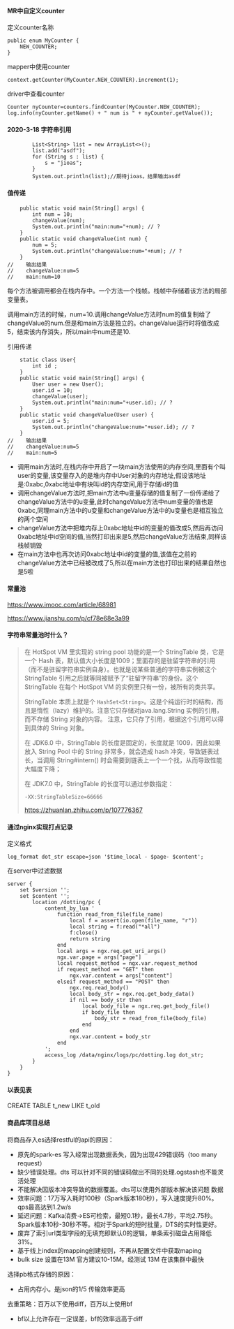 #### MR中自定义counter

定义counter名称

```
public enum MyCounter {
    NEW_COUNTER;
}
```

mapper中使用counter

```
context.getCounter(MyCounter.NEW_COUNTER).increment(1);
```

driver中查看counter

```
Counter nyCounter=counters.findCounter(MyCounter.NEW_COUNTER);
log.info(nyCounter.getName() + " num is " + nyCounter.getValue());
```

#### 2020-3-18 字符串引用

```
        List<String> list = new ArrayList<>();
        list.add("asdf");
        for (String s : list) {
            s = "jioas";
        }
        System.out.println(list);//期待jioas。结果输出asdf
```

#### 值传递

```
    public static void main(String[] args) {
        int num = 10;
        changeValue(num);
        System.out.println("main:num="+num); // ?
    }
    public static void changeValue(int num) {
        num = 5;
        System.out.println("changeValue:num="+num); // ?
    }
//    输出结果
//    changeValue:num=5
//    main:num=10
```

每个方法被调用都会在栈内存中。一个方法一个栈帧。栈帧中存储着该方法的局部变量表。

调用main方法的时候，num=10.调用changeValue方法时num的值复制给了changeValue的num.但是和main方法是独立的。changeValue运行时将值改成5，结束该内存消失，所以main中num还是10.

引用传递

```
    static class User{
        int id ;
    }
    public static void main(String[] args) {
        User user = new User();
        user.id = 10;
        changeValue(user);
        System.out.println("main:num="+user.id); // ?
    }
    public static void changeValue(User user) {
        user.id = 5;
        System.out.println("changeValue:num="+user.id); // ?
    }
//    输出结果
//    changeValue:num=5
//    main:num=5
```

- 调用main方法时,在栈内存中开启了一块main方法使用的内存空间,里面有个叫user的变量,该变量存入的是堆内存中User对象的内存地址,假设该地址是:0xabc,0xabc地址中有块叫id的内存空间,用于存储id的值
- 调用changeValue方法时,把main方法中u变量存储的值复制了一份传递给了changeValue方法中的u变量,此时changeValue方法中num变量的值也是0xabc,同理main方法中的u变量和changeValue方法中的u变量也是相互独立的两个空间
- changeValue方法中把堆内存上0xabc地址中id的变量的值改成5,然后再访问0xabc地址中id空间的值,当然打印出来是5,然后changeValue方法结束,同样该栈帧销毁
- 在main方法中也再次访问0xabc地址中id的变量的值,该值在之前的changeValue方法中已经被改成了5,所以在main方法也打印出来的结果自然也是5啦

#### 常量池

https://www.imooc.com/article/68981

https://www.jianshu.com/p/cf78e68e3a99

#### 字符串常量池时什么？

> 在 HotSpot VM 里实现的 string pool 功能的是一个 StringTable 类，它是一个 Hash 表，默认值大小长度是1009；里面存的是驻留字符串的引用（而不是驻留字符串实例自身）。也就是说某些普通的字符串实例被这个 StringTable 引用之后就等同被赋予了“驻留字符串”的身份。这个 StringTable 在每个 HotSpot VM 的实例里只有一份，被所有的类共享。
>
> StringTable 本质上就是个 `HashSet<String>`。这是个纯运行时的结构，而且是惰性（lazy）维护的。注意它只存储对java.lang.String 实例的引用，而不存储 String 对象的内容。 注意，它只存了引用，根据这个引用可以得到具体的 String 对象。
>
> 在 JDK6.0 中，StringTable 的长度是固定的，长度就是 1009，因此如果放入 String Pool 中的 String 非常多，就会造成 hash 冲突，导致链表过长，当调用 String#intern() 时会需要到链表上一个一个找，从而导致性能大幅度下降；
>
> 在 JDK7.0 中，StringTable 的长度可以通过参数指定：
>
> ```text
> -XX:StringTableSize=66666
> ```
>
> https://zhuanlan.zhihu.com/p/107776367

#### 通过nginx实现打点记录

定义格式

```
log_format dot_str escape=json '$time_local - $page- $content';
```

在server中过滤数据

```
server {
    set $version '';
    set $content '';
        location /dotting/pc {
            content_by_lua '
                function read_from_file(file_name)
                    local f = assert(io.open(file_name, "r"))
                    local string = f:read("*all")
                    f:close()
                    return string
                end
                local args = ngx.req.get_uri_args()
                ngx.var.page = args["page"]
                local request_method = ngx.var.request_method
                if request_method == "GET" then
                    ngx.var.content = args["content"]
                elseif request_method == "POST" then
                    ngx.req.read_body()
                    local body_str = ngx.req.get_body_data()
                    if nil == body_str then
                        local body_file = ngx.req.get_body_file()
                        if body_file then
                            body_str = read_from_file(body_file)
                        end
                    end
                    ngx.var.content = body_str
                end
            ';
            access_log /data/nginx/logs/pc/dotting.log dot_str;
        }          
	}
}
```

#### 以表见表

CREATE TABLE t_new LIKE t_old

#### 商品库项目总结

将商品存入es选择restful的api的原因：

- 原先的spark-es 写入经常出现数据丢失，因为出现429错误码（too many request）
- 缺少错误处理。dts 可以针对不同的错误码做出不同的处理.ogstash也不能灵活处理
- 不能解决因版本冲突导致的数据覆盖。dts可以使用外部版本解决该问题
  数据
- 效率问题：17万写入耗时100秒（Spark版本180秒），写入速度提升80%。qps最高达到1.2w/s
- 延迟问题：Kafka消费->ES可检索，最短0.1秒，最长4.7秒，平均2.75秒。Spark版本10秒-30秒不等。相对于Spark的短时批量，DTS的实时性更好。
- 废弃了索引url类型字段的无填充即默认0的逻辑，单条索引磁盘占用降低31%。
- 基于线上index的mapping创建规则，不再从配置文件中获取maping
- bulk size 设置在13M  官方建议10-15M。经测试 13M 在该集群中最快

选择pb格式存储的原因：

- 占用内存小。是json的1/5  传输效率更高

去重策略：百万以下使用diff，百万以上使用bf

- bf以上允许存在一定误差，bf的效率远高于diff